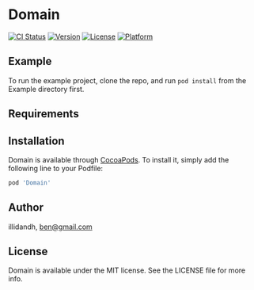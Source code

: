 # Domain

[![CI Status](https://img.shields.io/travis/illidandh/Domain.svg?style=flat)](https://travis-ci.org/illidandh/Domain)
[![Version](https://img.shields.io/cocoapods/v/Domain.svg?style=flat)](https://cocoapods.org/pods/Domain)
[![License](https://img.shields.io/cocoapods/l/Domain.svg?style=flat)](https://cocoapods.org/pods/Domain)
[![Platform](https://img.shields.io/cocoapods/p/Domain.svg?style=flat)](https://cocoapods.org/pods/Domain)

## Example

To run the example project, clone the repo, and run `pod install` from the Example directory first.

## Requirements

## Installation

Domain is available through [CocoaPods](https://cocoapods.org). To install
it, simply add the following line to your Podfile:

```ruby
pod 'Domain'
```

## Author

illidandh, ben@gmail.com

## License

Domain is available under the MIT license. See the LICENSE file for more info.
